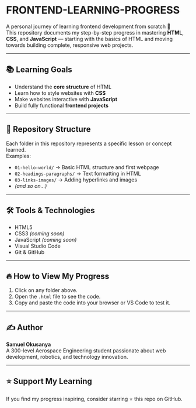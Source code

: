 # FRONTEND-LEARNING-PROGRESS

A personal journey of learning frontend development from scratch 🚀  
This repository documents my step-by-step progress in mastering **HTML**, **CSS**, and **JavaScript** — starting with the basics of HTML and moving towards building complete, responsive web projects.

---

## 📚 Learning Goals
- Understand the **core structure** of HTML
- Learn how to style websites with **CSS**
- Make websites interactive with **JavaScript**
- Build fully functional **frontend projects**

---

## 📂 Repository Structure
Each folder in this repository represents a specific lesson or concept learned.  
Examples:
- `01-hello-world/` → Basic HTML structure and first webpage
- `02-headings-paragraphs/` → Text formatting in HTML
- `03-links-images/` → Adding hyperlinks and images
- *(and so on…)*

---

## 🛠 Tools & Technologies
- HTML5
- CSS3 *(coming soon)*
- JavaScript *(coming soon)*
- Visual Studio Code
- Git & GitHub

---

## 🔥 How to View My Progress
1. Click on any folder above.
2. Open the `.html` file to see the code.
3. Copy and paste the code into your browser or VS Code to test it.

---

## ✍️ Author
**Samuel Okusanya**  
A 300-level Aerospace Engineering student passionate about web development, robotics, and technology innovation.  

---

## ⭐ Support My Learning
If you find my progress inspiring, consider starring ⭐ this repo on GitHub.
